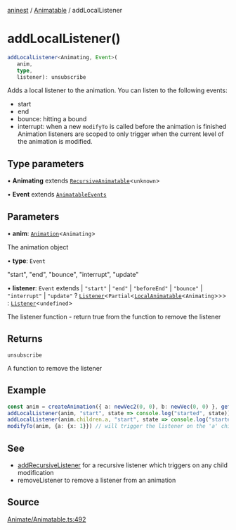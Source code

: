 [aninest](../../index.md) / [Animatable](../index.md) / addLocalListener

# addLocalListener()

```ts
addLocalListener<Animating, Event>(
   anim, 
   type, 
   listener): unsubscribe
```

Adds a local listener to the animation. You can listen to the following events:
- start
- end
- bounce: hitting a bound
- interrupt: when a new `modifyTo` is called before the animation is finished
Animation listeners are scoped to only trigger when the current level of the animation is modified.

## Type parameters

• **Animating** extends [`RecursiveAnimatable`](../type-aliases/RecursiveAnimatable.md)\<`unknown`\>

• **Event** extends [`AnimatableEvents`](../type-aliases/AnimatableEvents.md)

## Parameters

• **anim**: [`Animation`](../type-aliases/Animation.md)\<`Animating`\>

The animation object

• **type**: `Event`

"start", "end", "bounce", "interrupt", "update"

• **listener**: `Event` extends 
  \| `"start"`
  \| `"end"`
  \| `"beforeEnd"`
  \| `"bounce"`
  \| `"interrupt"`
  \| `"update"` ? [`Listener`](../../Listeners/type-aliases/Listener.md)\<`Partial`\<[`LocalAnimatable`](../type-aliases/LocalAnimatable.md)\<`Animating`\>\>\> : [`Listener`](../../Listeners/type-aliases/Listener.md)\<`undefined`\>

The listener function - return true from the function to remove the listener

## Returns

`unsubscribe`

A function to remove the listener

## Example

```ts
const anim = createAnimation({ a: newVec2(0, 0), b: newVec(0, 0) }, getLinearInterp(1))
addLocalListener(anim, "start", state => console.log("started", state)) // will never get triggered no matter what
addLocalListener(anim.children.a, "start", state => console.log("started", state)) // will trigger
modifyTo(anim, {a: {x: 1}}) // will trigger the listener on the 'a' child
```

## See

 - [addRecursiveListener](addRecursiveListener.md) for a recursive listener which triggers on any child modification
 - removeListener to remove a listener from an animation

## Source

[Animate/Animatable.ts:492](https://github.com/zphrs/aninest/blob/a2c9b37/src/Animate/Animatable.ts#L492)
